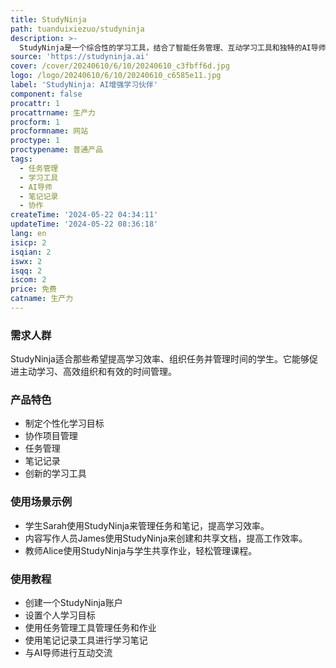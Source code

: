 ```yaml
---
title: StudyNinja
path: tuanduixiezuo/studyninja
description: >-
  StudyNinja是一个综合性的学习工具，结合了智能任务管理、互动学习工具和独特的AI导师功能，使学习更高效、更有效。它适用于学生的学习和任务管理需求，并可在任何设备上使用。
source: 'https://studyninja.ai'
cover: /cover/20240610/6/10/20240610_c3fbff6d.jpg
logo: /logo/20240610/6/10/20240610_c6585e11.jpg
label: 'StudyNinja: AI增强学习伙伴'
component: false
procattr: 1
procattrname: 生产力
procform: 1
procformname: 网站
proctype: 1
proctypename: 普通产品
tags:
  - 任务管理
  - 学习工具
  - AI导师
  - 笔记记录
  - 协作
createTime: '2024-05-22 04:34:11'
updateTime: '2024-05-22 08:36:18'
lang: en
isicp: 2
isqian: 2
iswx: 2
isqq: 2
iscom: 2
price: 免费
catname: 生产力
---
```




### 需求人群
StudyNinja适合那些希望提高学习效率、组织任务并管理时间的学生。它能够促进主动学习、高效组织和有效的时间管理。

### 产品特色
* 制定个性化学习目标
* 协作项目管理
* 任务管理
* 笔记记录
* 创新的学习工具

### 使用场景示例
* 学生Sarah使用StudyNinja来管理任务和笔记，提高学习效率。
* 内容写作人员James使用StudyNinja来创建和共享文档，提高工作效率。
* 教师Alice使用StudyNinja与学生共享作业，轻松管理课程。

### 使用教程
* 创建一个StudyNinja账户
* 设置个人学习目标
* 使用任务管理工具管理任务和作业
* 使用笔记记录工具进行学习笔记
* 与AI导师进行互动交流

  
